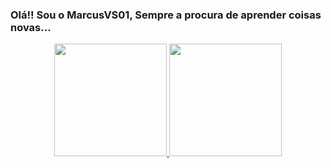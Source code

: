 ### Olá!! Sou o MarcusVS01, Sempre a procura de aprender coisas novas...
<div align="center">
  <a href="https://github.com/MarcusVS01">
  <img height="180em" src="https://github-readme-stats.vercel.app/api?username=MarcusVS01&show_icons=true&theme=dracula&include_all_commits=true&count_private=true"/>
  <img height="180em" src="https://github-readme-stats.vercel.app/api/top-langs/?username=MarcusVS01&layout=compact&langs_count=7&theme=dracula"/>
</div>




